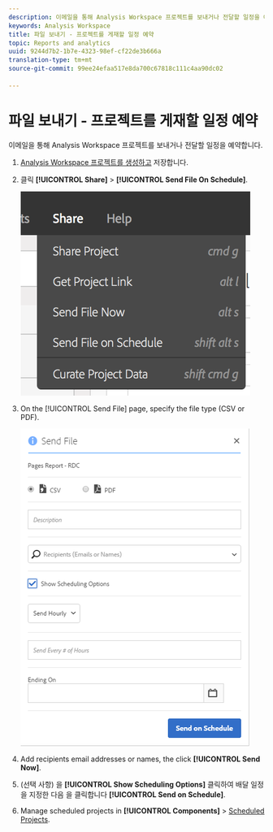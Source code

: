 ```yaml
---
description: 이메일을 통해 Analysis Workspace 프로젝트를 보내거나 전달할 일정을 예약합니다.
keywords: Analysis Workspace
title: 파일 보내기 - 프로젝트를 게재할 일정 예약
topic: Reports and analytics
uuid: 9244d7b2-1b7e-4323-98ef-cf22de3b666a
translation-type: tm+mt
source-git-commit: 99ee24efaa517e8da700c67818c111c4aa90dc02

---
```



# 파일 보내기 - 프로젝트를 게재할 일정 예약

이메일을 통해 Analysis Workspace 프로젝트를 보내거나 전달할 일정을 예약합니다.

1. [Analysis Workspace 프로젝트를 생성하고](https://marketing.adobe.com/resources/help/ko_KR/analytics/analysis-workspace/t_freeform_project.html) 저장합니다.
1. 클릭 **[!UICONTROL Share]** > **[!UICONTROL Send File On Schedule]**.

   ![단계 결과](assets/send-file.png)

1. On the [!UICONTROL Send File] page, specify the file type (CSV or PDF).

   ![단계 결과](assets/send-file-pop-up.png)

1. Add recipients email addresses or names, the click **[!UICONTROL Send Now]**.
1. (선택 사항) 을 **[!UICONTROL Show Scheduling Options]** 클릭하여 배달 일정을 지정한 다음 을 클릭합니다 **[!UICONTROL Send on Schedule]**.
1. Manage scheduled projects in **[!UICONTROL Components]** > [Scheduled Projects](/help/analyze/analysis-workspace/curate-share/schedule-projects.md).
